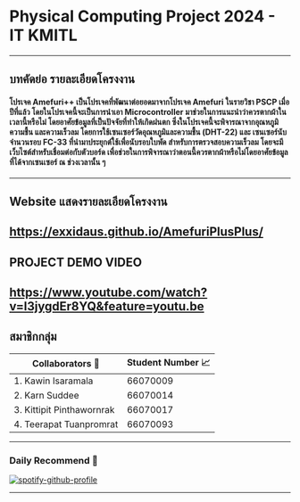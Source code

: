 # Physical Computing Project 2024 - IT KMITL
---
## บทคัดย่อ รายละเอียดโครงงาน
#### โปรเจค Amefuri++ เป็นโปรเจคที่พัฒนาต่อยอดมาจากโปรเจค Amefuri ในรายวิชา PSCP เมื่อปีที่แล้ว โดยในโปรเจคนี้จะเป็นการนำเอา Microcontroller มาช่วยในการแนะนำว่าควรตากผ้าในเวลานี้หรือไม่ โดยอาศัยข้อมูลที่เป็นปัจจัยที่ทำให้เกิดฝนตก ซึ่งในโปรเจคนี้จะพิจารณาจากอุณหภูมิ ความชื้น และความเร็วลม โดยการใช้เซนเซอร์วัดอุณหภูมิและความชื้น (DHT-22) และ เซนเซอร์นับจำนวนรอบ FC-33 ที่นำมาประยุกต์ใช้เพื่อนับรอบใบพัด สำหรับการตรวจสอบความเร็วลม โดยจะมีเว็บไซต์สำหรับเชื่อมต่อกับตัวบอร์ด เพื่อช่วยในการพิจารณาว่าตอนนี้ควรตากผ้าหรือไม่โดยอาศัยข้อมูลที่ได้จากเซนเซอร์ ณ ช่วงเวลานั้น ๆ
---
## Website แสดงรายละเอียดโครงงาน
https://exxidaus.github.io/AmefuriPlusPlus/
---
## PROJECT DEMO VIDEO
https://www.youtube.com/watch?v=l3jygdEr8YQ&feature=youtu.be
---
## สมาชิกกลุ่ม
| Collaborators 🥸 | Student Number 📈 |
|---|--------------|
| 1. Kawin Isaramala | 66070009|
| 2. Karn Suddee | 66070014 |
| 3. Kittipit Pinthawornrak | 66070017 |
| 4. Teerapat Tuanpromrat | 66070093 |
---
### Daily Recommend 🍓
[![spotify-github-profile](https://spotify-github-profile.kittinanx.com/api/view?uid=qgiw2ogctywitpjgfj8fu1nq5&cover_image=true&theme=default&show_offline=false&background_color=121212&interchange=false)](https://github.com/kittinan/spotify-github-profile)

---
